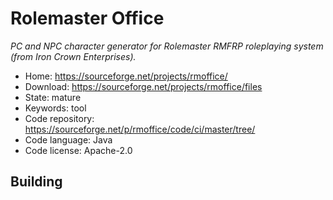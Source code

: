 # Rolemaster Office

_PC and NPC character generator for Rolemaster RMFRP roleplaying system (from Iron Crown Enterprises)._

- Home: https://sourceforge.net/projects/rmoffice/
- Download: https://sourceforge.net/projects/rmoffice/files
- State: mature
- Keywords: tool
- Code repository: https://sourceforge.net/p/rmoffice/code/ci/master/tree/
- Code language: Java
- Code license: Apache-2.0

## Building

